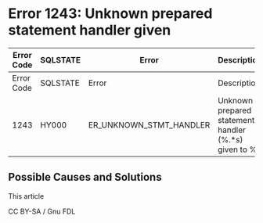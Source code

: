 
# Error 1243: Unknown prepared statement handler given


| Error Code | SQLSTATE | Error | Description |
| --- | --- | --- | --- |
| Error Code | SQLSTATE | Error | Description |
| 1243 | HY000 | ER_UNKNOWN_STMT_HANDLER | Unknown prepared statement handler (%.*s) given to %s |




## Possible Causes and Solutions


This article


CC BY-SA / Gnu FDL

